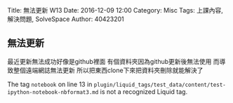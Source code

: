Title: 無法更新 W13
Date: 2016-12-09 12:00
Category: Misc
Tags: 上課內容, 解決問題, SolveSpace
Author: 40423201

<h2>無法更新</h2>

最近更新無法成功好像是github裡面
有個資料夾因為github更新後無法使用
而導致整個遠端網誌無法更新
所以把東西clone下來把資料夾刪除就能解決了

The tag `notebook` on line 13 in `plugin/liquid_tags/test_data/content/test-ipython-notebook-nbformat3.md` is not a recognized Liquid tag. 
